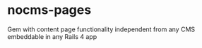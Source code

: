 nocms-pages
===========

Gem with content page functionality independent from any CMS embeddable in any Rails 4 app
